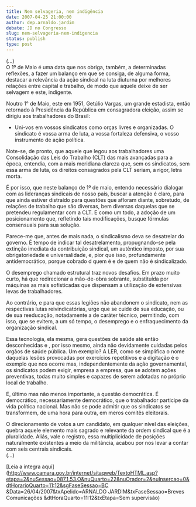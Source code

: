 ```yaml
---
title: Nem selvageria, nem indigência
date: 2007-04-25 21:00:00
author: dep.arnaldo.jardim
debate: JD no Congresso
slug: nem-selvageria-nem-indigencia
status: publish 
type: post
---
```


  
(...)  
O 1º de Maio é uma data que nos obriga, também, a determinadas reflexões, a fazer um balanço em que se consiga, de alguma forma, destacar a relevância da ação sindical na luta diuturna por melhores relações entre capital e trabalho, de modo que aquele deixe de ser selvagem e este, indigente.  
  
Noutro 1° de Maio, este em 1951, Getúlio Vargas, um grande estadista, então retornado à Presidência da República em consagradora eleição, assim se dirigiu aos trabalhadores do Brasil:  
  
- Uni-vos em vossos sindicatos como orças livres e organizadas. O sindicato é vossa arma de luta, a vossa fortaleza defensiva, o vosso instrumento de ação política.  
  
Note-se, de pronto, que aquele que legou aos trabalhadores uma Consolidação das Leis do Trabalho (CLT) das mais avançadas para a época, entendia, com a mais meridiana clareza que, sem os sindicatos, sem essa arma de luta, os direitos consagrados pela CLT seriam, a rigor, letra morta.  
  
É por isso, que neste balanço de 1º de maio, entendo necessário dialogar com as lideranças sindicais de nosso país, buscar a atenção é claro, para que ainda estiver distraído para questões que afloram diante, sobretudo, de relações de trabalho que são diversas, bem diversas daquelas que se pretendeu regulamentar com a CLT. E como um todo, a adoção de um posicionamento que, refletindo tais modificações, busque fórmulas consensuais para sua solução.  
  
Parece-me que, antes de mais nada, o sindicalismo deva se desatrelar do governo. É tempo de indicar tal desatrelamento, propugnando-se pela extinção imediata da contribuição sindical, um autêntico imposto, por sua obrigatoriedade e universalidade, e, pior que isso, profundamente antidemocrático, porque cobrado d quem é e de quem não é sindicalizado.  
  
O desemprego chamado estrutural traz novos desafios. Em prazo muito curto, há que redirecionar a mão-de-obra sobrante, substituída por máquinas as mais sofisticadas que dispensam a utilização de extensivas levas de trabalhadores.  
  
Ao contrário, e para que essas legiões não abandonem o sindicato, nem as respectivas lutas reivindicatórias, urge que se cuide de sua educação, ou de sua reeducação, notadamente a de caráter técnico, permitindo, com isso, que se evitem, a um só tempo, o desemprego e o enfraquecimento da organização sindical.  
  
Essa tecnologia, ela mesma, gera questões de saúde até então desconhecidas e , por isso mesmo, ainda não devidamente cuidadas pelos orgãos de saúde pública. Um exemplo? A LER, como se simplifica o nome daquelas lesões provocadas por exercícios repetitivos e a digitação é o exemplo que nos ocorre mas, independentemente da ação governamental, os sindicatos podem exigir, empresa a empresa, que se adotem ações preventivas, todas muito simples e capazes de serem adotadas no próprio local de trabalho.  
  
E, último mas não menos importante, a questão democrática. É democrático, necessariamente democrático, que o trabalhador participe da vida política nacional. Mas não se pode admitir que os sindicatos se transformem, de uma hora para outra, em meros comitês eleitorais.   
  
O direcionamento de votos a um candidato, em qualquer nível das eleições, quebra aquele elemento mais sagrado e relevante da ordem sindical que é a pluralidade. Aliás, vale o registro, essa multiplicidade de posições naturalmente existentes a meio da militância, acabou por nos levar a contar com seis centrais sindicais.  
(...)  
  
[Leia a íntegra aqui](http://www.camara.gov.br/internet/sitaqweb/TextoHTML.asp?etapa=2&nuSessao=087.1.53.O&nuQuarto=22&nuOrador=2&nuInsercao=0&dtHorarioQuarto=11:12&sgFaseSessao=BC        &Data=26/04/2007&txApelido=ARNALDO JARDIM&txFaseSessao=Breves Comunicações           &dtHoraQuarto=11:12&txEtapa=Sem supervisão)
